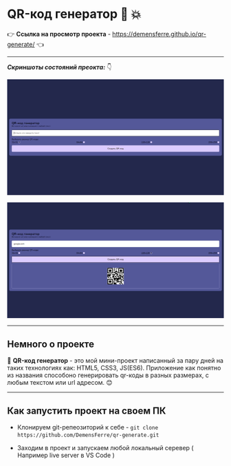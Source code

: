 # QR-код генератор :star2: :collision:

:point_right: **Ссылка на просмотр проекта** - https://demensferre.github.io/qr-generate/ :point_left:

---

**_Скриншоты состояний преокта:_** :point_down:

![](./docs/project-1.png)

![](./docs/project-2.png)

---

## Немного о проекте

:muscle: **QR-код генератор** - это мой мини-проект написанный за пару дней на таких технологиях как: HTML5, CSS3, JS(ES6). Приложение как понятно из названия способоно генерировать qr-коды в разных размерах, с любым текстом или url адресом. :blush:

---

## Как запустить проект на своем ПК

- Клонируем git-репеозиторий к себе - `git clone https://github.com/DemensFerre/qr-generate.git`

- Заходим в проект и запускаем любой локальный серевер ( Например live server в VS Code )
